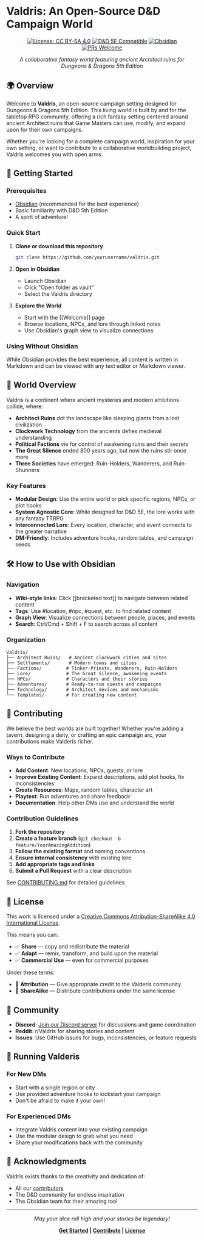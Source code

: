 # Valdris: An Open-Source D&D Campaign World

<div align="center">

[![License: CC BY-SA 4.0](https://img.shields.io/badge/License-CC%20BY--SA%204.0-lightgrey.svg)](https://creativecommons.org/licenses/by-sa/4.0/)
[![D&D 5E Compatible](https://img.shields.io/badge/D%26D-5E%20Compatible-red)](https://dnd.wizards.com/)
[![Obsidian](https://img.shields.io/badge/Obsidian-Ready-7c3aed)](https://obsidian.md/)
[![PRs Welcome](https://img.shields.io/badge/PRs-welcome-brightgreen.svg)](CONTRIBUTING.md)

*A collaborative fantasy world featuring ancient Architect ruins for Dungeons & Dragons 5th Edition*

</div>

## 🌍 Overview

Welcome to **Valdris**, an open-source campaign setting designed for Dungeons & Dragons 5th Edition. This living world is built by and for the tabletop RPG community, offering a rich fantasy setting centered around ancient Architect ruins that Game Masters can use, modify, and expand upon for their own campaigns.

Whether you're looking for a complete campaign world, inspiration for your own setting, or want to contribute to a collaborative worldbuilding project, Valdris welcomes you with open arms.

## 🚀 Getting Started

### Prerequisites

- [Obsidian](https://obsidian.md/) (recommended for the best experience)
- Basic familiarity with D&D 5th Edition
- A spirit of adventure!

### Quick Start

1. **Clone or download this repository**
   ```bash
   git clone https://github.com/yourusername/valdris.git
   ```

2. **Open in Obsidian**
   - Launch Obsidian
   - Click "Open folder as vault"
   - Select the Valdris directory

3. **Explore the World**
   - Start with the [[Welcome]] page
   - Browse locations, NPCs, and lore through linked notes
   - Use Obsidian's graph view to visualize connections

### Using Without Obsidian

While Obsidian provides the best experience, all content is written in Markdown and can be viewed with any text editor or Markdown viewer.

## 📖 World Overview

Valdris is a continent where ancient mysteries and modern ambitions collide, where:

- **Architect Ruins** dot the landscape like sleeping giants from a lost civilization
- **Clockwork Technology** from the ancients defies medieval understanding
- **Political Factions** vie for control of awakening ruins and their secrets
- **The Great Silence** ended 800 years ago, but now the ruins stir once more
- **Three Societies** have emerged: Ruin-Holders, Wanderers, and Ruin-Shunners

### Key Features

- **Modular Design**: Use the entire world or pick specific regions, NPCs, or plot hooks
- **System Agnostic Core**: While designed for D&D 5E, the lore works with any fantasy TTRPG
- **Interconnected Lore**: Every location, character, and event connects to the greater narrative
- **DM-Friendly**: Includes adventure hooks, random tables, and campaign seeds

## 🛠️ How to Use with Obsidian

### Navigation
- **Wiki-style links**: Click [[bracketed text]] to navigate between related content
- **Tags**: Use #location, #npc, #quest, etc. to find related content
- **Graph View**: Visualize connections between people, places, and events
- **Search**: Ctrl/Cmd + Shift + F to search across all content

### Organization
```
Valdris/
├── Architect Ruins/   # Ancient clockwork cities and sites
├── Settlements/       # Modern towns and cities
├── Factions/         # Tinker-Priests, Wanderers, Ruin-Holders
├── Lore/             # The Great Silence, awakening events
├── NPCs/             # Characters and their stories
├── Adventures/       # Ready-to-run quests and campaigns
├── Technology/       # Architect devices and mechanisms
└── Templates/        # For creating new content
```

## 🤝 Contributing

We believe the best worlds are built together! Whether you're adding a tavern, designing a deity, or crafting an epic campaign arc, your contributions make Valderis richer.

### Ways to Contribute

- **Add Content**: New locations, NPCs, quests, or lore
- **Improve Existing Content**: Expand descriptions, add plot hooks, fix inconsistencies
- **Create Resources**: Maps, random tables, character art
- **Playtest**: Run adventures and share feedback
- **Documentation**: Help other DMs use and understand the world

### Contribution Guidelines

1. **Fork the repository**
2. **Create a feature branch** (`git checkout -b feature/YourAmazingAddition`)
3. **Follow the existing format** and naming conventions
4. **Ensure internal consistency** with existing lore
5. **Add appropriate tags and links**
6. **Submit a Pull Request** with a clear description

See [CONTRIBUTING.md](CONTRIBUTING.md) for detailed guidelines.

## 📜 License

This work is licensed under a [Creative Commons Attribution-ShareAlike 4.0 International License](LICENSE).

This means you can:
- ✅ **Share** — copy and redistribute the material
- ✅ **Adapt** — remix, transform, and build upon the material
- ✅ **Commercial Use** — even for commercial purposes

Under these terms:
- 📝 **Attribution** — Give appropriate credit to the Valderis community
- 🔄 **ShareAlike** — Distribute contributions under the same license

## 🌟 Community

- **Discord**: [Join our Discord server](#) for discussions and game coordination
- **Reddit**: r/Valdris for sharing stories and content
- **Issues**: Use GitHub issues for bugs, inconsistencies, or feature requests

## 🎲 Running Valderis

### For New DMs
- Start with a single region or city
- Use provided adventure hooks to kickstart your campaign
- Don't be afraid to make it your own!

### For Experienced DMs
- Integrate Valdris content into your existing campaign
- Use the modular design to grab what you need
- Share your modifications back with the community

## 🙏 Acknowledgments

Valdris exists thanks to the creativity and dedication of:
- All our [contributors](https://github.com/yourusername/valdris/graphs/contributors)
- The D&D community for endless inspiration
- The Obsidian team for their amazing tool

---

<div align="center">

*May your dice roll high and your stories be legendary!*

**[Get Started](Welcome.md) | [Contribute](CONTRIBUTING.md) | [License](LICENSE)**

</div>